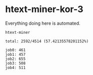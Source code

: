 # htext-miner-kor-3

Everything doing here is automated.

```
htext-miner

total: 2592/4514 (57.42135578201152%)

job0: 461
job1: 457
job2: 655
job3: 508
job4: 511
```